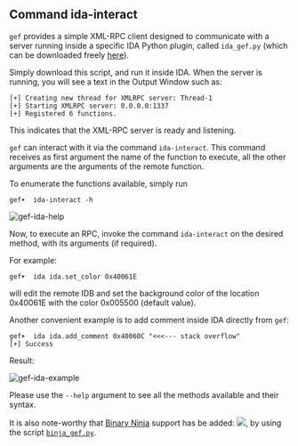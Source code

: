 ## Command ida-interact ##

`gef` provides a simple XML-RPC client designed to communicate with a server
running inside a specific IDA Python plugin, called `ida_gef.py` (which
can be downloaded freely
[here](https://raw.githubusercontent.com/hugsy/gef/master/scripts/ida_gef.py)).

Simply download this script, and run it inside IDA. When the server is running,
you will see a text in the Output Window such as:

```
[+] Creating new thread for XMLRPC server: Thread-1
[+] Starting XMLRPC server: 0.0.0.0:1337
[+] Registered 6 functions.
```

This indicates that the XML-RPC server is ready and listening.

`gef` can interact with it via the command `ida-interact`. This command receives
as first argument the name of the function to execute, all the other arguments
are the arguments of the remote function.

To enumerate the functions available, simply run
```
gef➤  ida-interact -h
```
![gef-ida-help](https://i.imgur.com/JFNBfjY.png)

Now, to execute an RPC, invoke the command `ida-interact` on the desired method,
with its arguments (if required).

For example:
```
gef➤  ida ida.set_color 0x40061E
```
will edit the remote IDB and set the background color of the location 0x40061E
with the color 0x005500 (default value).

Another convenient example is to add comment inside IDA directly from `gef`:
```
gef➤  ida ida.add_comment 0x40060C "<<<--- stack overflow"
[+] Success
```

Result:

![gef-ida-example](https://i.imgur.com/jZ2eWG4.png)

Please use the `--help` argument to see all the methods available and their
syntax.

It is also note-worthy that [Binary Ninja](https://binary.ninja) support has be added:
![](https://pbs.twimg.com/media/CzSso9bUAAArL1f.jpg:large), by using the
script
[`binja_gef.py`](https://raw.githubusercontent.com/hugsy/gef/master/scripts/binja_gef.py).
